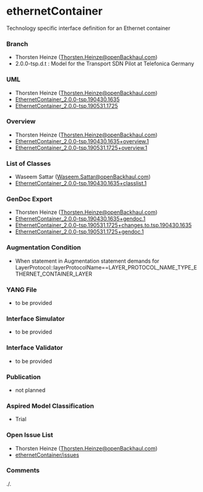 # ethernetContainer
Technology specific interface definition for an Ethernet container 

### Branch
- Thorsten Heinze (Thorsten.Heinze@openBackhaul.com)
- 2.0.0-tsp.d.t : Model for the Transport SDN Pilot at Telefonica Germany

### UML
- Thorsten Heinze (Thorsten.Heinze@openBackhaul.com)
- [EthernetContainer_2.0.0-tsp.190430.1635](./EthernetContainer_2.0.0-tsp.190430.1635.zip)
- [EthernetContainer_2.0.0-tsp.190531.1725](./EthernetContainer_2.0.0-tsp.190531.1725.zip)

### Overview 
- Thorsten Heinze (Thorsten.Heinze@openBackhaul.com)
- [EthernetContainer_2.0.0-tsp.190430.1635+overview.1](./EthernetContainer_2.0.0-tsp.190430.1635+overview.1.png)
- [EthernetContainer_2.0.0-tsp.190531.1725+overview.1](./EthernetContainer_2.0.0-tsp.190531.1725+overview.1.png)

### List of Classes
- Waseem Sattar (Waseem.Sattar@openBackhaul.com)
- [EthernetContainer_2.0.0-tsp.190430.1635+classlist.1](./EthernetContainer_2.0.0-tsp.190430.1635+classlist.1.txt) 

### GenDoc Export
- Thorsten Heinze (Thorsten.Heinze@openBackhaul.com)
- [EthernetContainer_2.0.0-tsp.190430.1635+gendoc.1](./EthernetContainer_2.0.0-tsp.190430.1635+gendoc.1.docx)
- [EthernetContainer_2.0.0-tsp.190531.1725+changes.to.tsp.190430.1635](./EthernetContainer_2.0.0-tsp.190531.1725+changes.to.tsp.190430.1635.docx)
- [EthernetContainer_2.0.0-tsp.190531.1725+gendoc.1](./EthernetContainer_2.0.0-tsp.190531.1725+gendoc.1.docx)

### Augmentation Condition 
- When statement in Augmentation statement demands for LayerProtocol::layerProtocolName==LAYER_PROTOCOL_NAME_TYPE_ETHERNET_CONTAINER_LAYER

### YANG File
- to be provided

### Interface Simulator
- to be provided

### Interface Validator
- to be provided

### Publication
- not planned

### Aspired Model Classification
- Trial

### Open Issue List
- Thorsten Heinze (Thorsten.Heinze@openBackhaul.com)
- [ethernetContainer/issues](../../issues)

### Comments
./.
